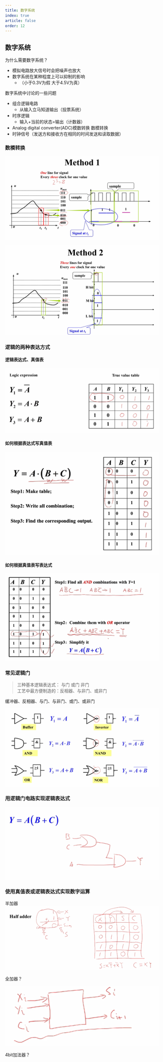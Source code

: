 ```yaml
---
title: 数字系统
index: true
article: false
order: 12
---
```


## 数字系统

为什么需要数字系统？

- 模拟电路放大信号时会把噪声也放大
- 数字系统在某种程度上可以抑制的影响
  - （小于0.3V为假 大于4.5V为真）

数字系统中讨论的一些问题

- 组合逻辑电路  
  - 从输入立马知道输出（投票系统）
- 时序逻辑
  - 输入+当前的状态=输出（计数器）
- Analog digital converter(ADC)模数转换 数模转换
- 时钟信号（发送方和接收方在相同的时间发送和读取数据）

### 数模转换

![](./images/2023-07-02-20-50-58.png)

![](./images/2023-07-02-20-52-38.png)

### 逻辑的两种表达方式

#### 逻辑表达式、真值表

![](./images/2023-07-02-20-53-46.png)

#### 如何根据表达式写真值表

![](./images/2023-07-02-20-54-55.png)

#### 如何根据真值表写表达式

![](./images/2023-07-02-20-55-28.png)

### 常见逻辑门

> 三种基本逻辑表达式： 与门 或门 非门  
> 工艺中最方便制造的：反相器、与非门、或非门

缓冲器、反相器、与门、与非门、或门、或非门

![](./images/2023-07-02-20-57-21.png)

### 用逻辑门电路实现逻辑表达式

![](./images/2023-07-02-21-02-15.png)

### 使用真值表或逻辑表达式实现数字运算

半加器
![](./images/2023-07-02-21-04-40.png)

全加器？

![](./images/2023-07-02-21-05-05.png)

4bit加法器？

